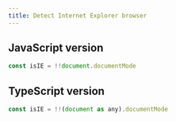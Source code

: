 ```yaml
---
title: Detect Internet Explorer browser
---
```


## JavaScript version
```js
const isIE = !!document.documentMode
```

## TypeScript version
```js
const isIE = !!(document as any).documentMode
```
